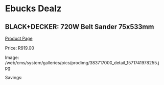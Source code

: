 
# Ebucks Dealz
## BLACK+DECKER: 720W Belt Sander 75x533mm
[Product Page](https://www.ebucks.com/web/shop/productSelected.do?prodId=383717000&catId=717342768)

Price: R919.00

Image: /web/cms/system/galleries/pics/prodimg/383717000_detail_1571741978255.jpg

Savings: 


	